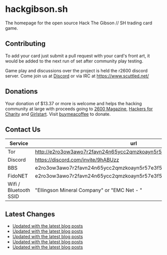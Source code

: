 # hackgibson.sh
The homepage for the open source Hack The Gibson // SH trading card game.


## Contributing

To add your card just submit a pull request with your card's front art, it would be added to the next run of set after community play testing.

Game play and discussions over the project is held the r2600 discord server. Come join us at [Discord](https://discord.com/invite/9hABUzz) or via IRC at https://www.scuttled.net/


## Donations

Your donation of $13.37 or more is welcome and helps the hacking community at large with proceeds going to [2600 Magazine](https://2600.com/), [Hackers for Charity](https://hackersforcharity.org) and [Girlstart](https://girlstart.org).  Visit [buymeacoffee](https://www.buymeacoffee.com/hackgibson.sh) to donate.


## Contact Us

Service | url
-|-
Tor | http://e2ro3ow3awo7r2favn24n65ycc2qmzkoayn5r57e3f56nvjwdcgg32ad.onion
Discord | https://discord.com/invite/9hABUzz
BBS | e2ro3ow3awo7r2favn24n65ycc2qmzkoayn5r57e3f56nvjwdcgg32ad.onion:23
FidoNET | e2ro3ow3awo7r2favn24n65ycc2qmzkoayn5r57e3f56nvjwdcgg32ad.onion:24554
Wifi / Bluetooth SSID | "Ellingson Mineral Company" or "EMC Net - <fidonet address>"

## Latest Changes
<!-- BLOG-POST-LIST:START -->
- [Updated with the latest blog posts](https://github.com/DFW2600/hackgibson.sh/commit/382357fb7a23454f7e8ca799a66936c1835deaa4)
- [Updated with the latest blog posts](https://github.com/DFW2600/hackgibson.sh/commit/6108534065723f172130b67ee0484a8b6cba8128)
- [Updated with the latest blog posts](https://github.com/DFW2600/hackgibson.sh/commit/6e0fd558feedcbfede2e20338a10bf005a30b82c)
- [Updated with the latest blog posts](https://github.com/DFW2600/hackgibson.sh/commit/b88e91d5c09065fc6b489329caaea63b0778b6b9)
- [Updated with the latest blog posts](https://github.com/DFW2600/hackgibson.sh/commit/2438ed8ac0f7cbba6b0a0e07f6c41fd097653ec2)
<!-- BLOG-POST-LIST:END -->
